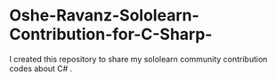# Oshe-Ravanz-Sololearn-Contribution-for-C-Sharp-
I created this repository to share my  sololearn community contribution codes about C# .
